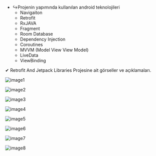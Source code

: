 * ↪Projenin yapımında kullanılan android teknolojileri<br/>
  * Navigaiton<br/>
  * Retrofit<br/>
  * RxJAVA<br/>
  * Fragment<br/>
  * Room Database<br/>
  * Dependency Injection<br/>
  * Coroutines<br/>
  * MVVM (Model View View Model)<br/>
  * LiveData<br/>
  * ViewBinding<br/>

✔ Retrofit And Jetpack Libraries Projesine ait görseller ve açıklamaları.<br/>

![image1](https://user-images.githubusercontent.com/36104238/117218862-aec63d00-ae0c-11eb-880d-3d506d565cfe.png)

![image2](https://user-images.githubusercontent.com/36104238/117218136-43c83680-ae0b-11eb-9cc4-062491da201f.png)

![image3](https://user-images.githubusercontent.com/36104238/117218143-46c32700-ae0b-11eb-9b0a-0b266ddf27af.png)

![image4](https://user-images.githubusercontent.com/36104238/117218149-49be1780-ae0b-11eb-8fec-52df80aaa39b.png)

![image5](https://user-images.githubusercontent.com/36104238/117218151-4b87db00-ae0b-11eb-854e-ad4b17e67e82.png)

![image6](https://user-images.githubusercontent.com/36104238/117218157-4dea3500-ae0b-11eb-8885-ece6029998d6.png)

![image7](https://user-images.githubusercontent.com/36104238/117227761-42edcf80-ae20-11eb-9971-6a6dc3058025.png)

![image8](https://user-images.githubusercontent.com/36104238/117228195-40d84080-ae21-11eb-9e46-2fa56009cd78.png)
